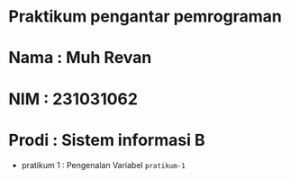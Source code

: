 # Praktikum pengantar pemrograman

<h1> Nama  : Muh Revan </h1>
<h1> NIM   : 231031062 </h1>
<h1> Prodi : Sistem informasi B </h1>

* pratikum 1 : Pengenalan Variabel `pratikum-1`
